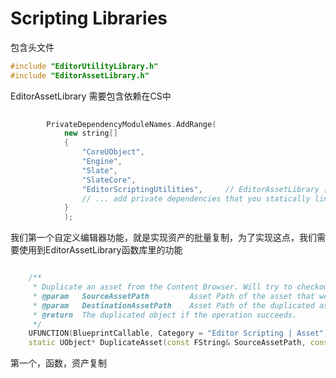 # Scripting Libraries

包含头文件

```c++
#include "EditorUtilityLibrary.h"
#include "EditorAssetLibrary.h"
```

EditorAssetLibrary 需要包含依赖在CS中

```c++
		
		PrivateDependencyModuleNames.AddRange(
			new string[]
			{
				"CoreUObject",
				"Engine",
				"Slate",
				"SlateCore", 
                "EditorScriptingUtilities",		// EditorAssetLibrary 需要包含依赖在CS中
				// ... add private dependencies that you statically link with here ...	
			}
			);
```



我们第一个自定义编辑器功能，就是实现资产的批量复制，为了实现这点，我们需要使用到EditorAssetLibrary函数库里的功能

```c++

	/**
	 * Duplicate an asset from the Content Browser. Will try to checkout the file. The Asset will be loaded before being duplicated.
	 * @param	SourceAssetPath			Asset Path of the asset that we want to copy from.
	 * @param	DestinationAssetPath	Asset Path of the duplicated asset.
	 * @return	The duplicated object if the operation succeeds.
	 */
	UFUNCTION(BlueprintCallable, Category = "Editor Scripting | Asset")
	static UObject* DuplicateAsset(const FString& SourceAssetPath, const FString& DestinationAssetPath);

```

第一个，函数，资产复制